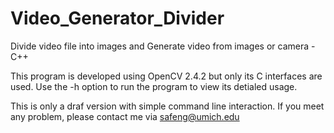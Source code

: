 Video_Generator_Divider
=======================

Divide video file into images and Generate video from images or camera - C++

This program is developed using OpenCV 2.4.2 but only its C interfaces are used.
Use the -h option to run the program to view its detialed usage.

This is only a draf version with simple command line interaction.
If you meet any problem, please contact me via safeng@umich.edu

